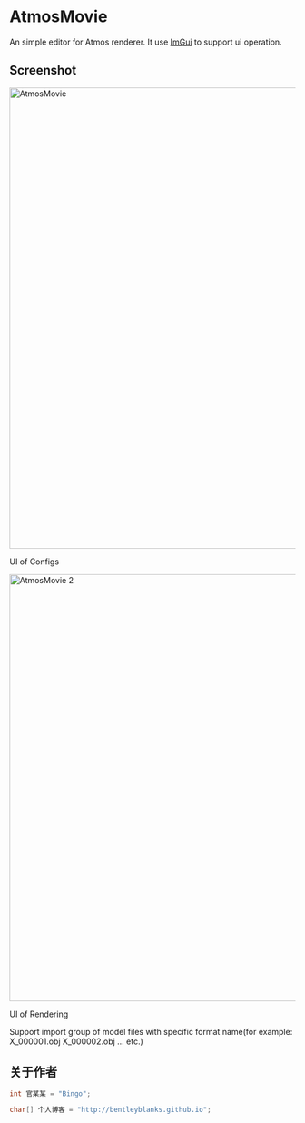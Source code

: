 # AtmosMovie

An simple editor for Atmos renderer. It use [ImGui](https://github.com/ocornut/imgui) to support ui operation.

## Screenshot

<a data-flickr-embed="true"  href="https://www.flickr.com/photos/134486032@N03/29815432015/in/dateposted-public/" title="AtmosMovie"><img src="https://c1.staticflickr.com/9/8501/29815432015_0fbda6a09f_o.png" width="1282" height="812" alt="AtmosMovie"></a><script async src="//embedr.flickr.com/assets/client-code.js" charset="utf-8"></script>

UI of Configs

<a data-flickr-embed="true"  href="https://www.flickr.com/photos/134486032@N03/29779572566/in/dateposted-public/" title="AtmosMovie 2"><img src="https://c1.staticflickr.com/9/8191/29779572566_2e099cdf4d_o.png" width="1282" height="752" alt="AtmosMovie 2"></a><script async src="//embedr.flickr.com/assets/client-code.js" charset="utf-8"></script>

UI of Rendering

Support import group of model files with specific format name(for example: X_000001.obj X_000002.obj ... etc.)

## 关于作者

``` cpp
int 官某某 = "Bingo";

char[] 个人博客 = "http://bentleyblanks.github.io";
```

